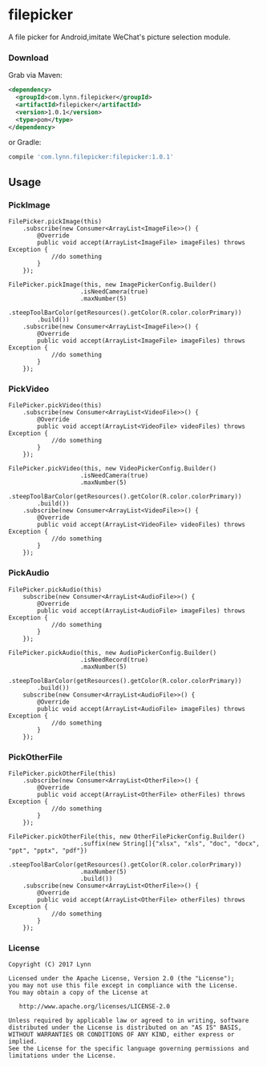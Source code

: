 # filepicker
A file picker for Android,imitate WeChat's picture selection module.


### Download
Grab via Maven:
```xml
<dependency>
  <groupId>com.lynn.filepicker</groupId>
  <artifactId>filepicker</artifactId>
  <version>1.0.1</version>
  <type>pom</type>
</dependency>
```
or Gradle:
```groovy
compile 'com.lynn.filepicker:filepicker:1.0.1'
```


## Usage
### PickImage
	FilePicker.pickImage(this)
		.subscribe(new Consumer<ArrayList<ImageFile>>() {
			@Override
			public void accept(ArrayList<ImageFile> imageFiles) throws Exception {
				//do something
			}
		});
		
	FilePicker.pickImage(this, new ImagePickerConfig.Builder()
                        .isNeedCamera(true)
                        .maxNumber(5)
                        .steepToolBarColor(getResources().getColor(R.color.colorPrimary))
			.build())
		.subscribe(new Consumer<ArrayList<ImageFile>>() {
			@Override
			public void accept(ArrayList<ImageFile> imageFiles) throws Exception {
				//do something
			}
		});		
### PickVideo
	FilePicker.pickVideo(this)
		.subscribe(new Consumer<ArrayList<VideoFile>>() {
			@Override
			public void accept(ArrayList<VideoFile> videoFiles) throws Exception {
				//do something
			}
		});
		
	FilePicker.pickVideo(this, new VideoPickerConfig.Builder()
                        .isNeedCamera(true)
                        .maxNumber(5)
                        .steepToolBarColor(getResources().getColor(R.color.colorPrimary))
			.build())
		.subscribe(new Consumer<ArrayList<VideoFile>>() {
			@Override
			public void accept(ArrayList<VideoFile> videoFiles) throws Exception {
				//do something
			}
		});		
### PickAudio
	FilePicker.pickAudio(this)
		subscribe(new Consumer<ArrayList<AudioFile>>() {
			@Override
			public void accept(ArrayList<AudioFile> imageFiles) throws Exception {
				//do something
			}
		});
		
	FilePicker.pickAudio(this, new AudioPickerConfig.Builder()
                        .isNeedRecord(true)
                        .maxNumber(5)
                        .steepToolBarColor(getResources().getColor(R.color.colorPrimary))
			.build())
		subscribe(new Consumer<ArrayList<AudioFile>>() {
			@Override
			public void accept(ArrayList<AudioFile> imageFiles) throws Exception {
				//do something
			}
		});
### PickOtherFile
	FilePicker.pickOtherFile(this)
		.subscribe(new Consumer<ArrayList<OtherFile>>() {
			@Override
			public void accept(ArrayList<OtherFile> otherFiles) throws Exception {
				//do something
			}
		});
		
	FilePicker.pickOtherFile(this, new OtherFilePickerConfig.Builder()
                        .suffix(new String[]{"xlsx", "xls", "doc", "docx", "ppt", "pptx", "pdf"})
			.steepToolBarColor(getResources().getColor(R.color.colorPrimary))
                        .maxNumber(5)
                        .build())
		.subscribe(new Consumer<ArrayList<OtherFile>>() {
			@Override
			public void accept(ArrayList<OtherFile> otherFiles) throws Exception {
				//do something
			}
		});	
                  
### License
    Copyright (C) 2017 Lynn

    Licensed under the Apache License, Version 2.0 (the "License");
    you may not use this file except in compliance with the License.
    You may obtain a copy of the License at

       http://www.apache.org/licenses/LICENSE-2.0

    Unless required by applicable law or agreed to in writing, software
    distributed under the License is distributed on an "AS IS" BASIS,
    WITHOUT WARRANTIES OR CONDITIONS OF ANY KIND, either express or implied.
    See the License for the specific language governing permissions and
    limitations under the License.
